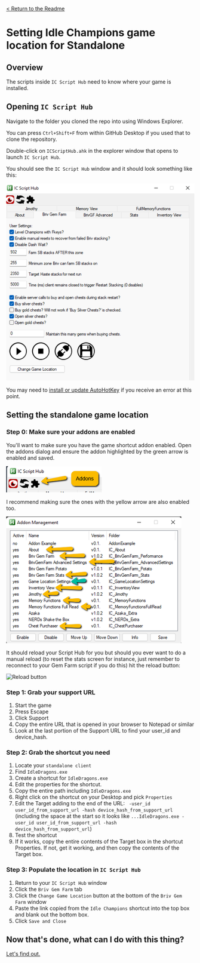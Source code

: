 [< Return to the Readme](../Readme.md)

# Setting Idle Champions game location for Standalone

## Overview

The scripts inside `IC Script Hub` need to know where your game is installed.

## Opening `IC Script Hub`

Navigate to the folder you cloned the repo into using Windows Explorer. 

You can press `Ctrl+Shift+F` from within GitHub Desktop if you used that to clone the repository.

Double-click on `ICScriptHub.ahk` in the explorer window that opens to launch `IC Script Hub`.

You should see the `IC Script Hub` window and it should look something like this:

![IC Script Hub window](../docimages/ic-script-hub-v2.png)

You may need to [install or update AutoHotKey](https://www.autohotkey.com/) if you receive an error at this point.

## Setting the standalone game location
### Step 0: Make sure your addons are enabled

You'll want to make sure you have the game shortcut addon enabled. Open the addons dialog and ensure the addon highlighted by the green arrow is enabled and saved.

![Addons button](../docimages/addons-button.png)

I recommend making sure the ones with the yellow arrow are also enabled too.

![Addons tab](../docimages/addons-dialog.png)

It should reload your Script Hub for you but should you ever want to do a manual reload (to reset the stats screen for instance, just remember to reconnect to your Gem Farm script if you do this) hit the reload button:

![Reload button](../docimages/reload-script-hub.png)

### Step 1: Grab your support URL

1. Start the game
2. Press Escape
3. Click Support
4. Copy the entire URL that is opened in your browser to Notepad or similar
5. Look at the last portion of the Support URL to find your user_id and device_hash.

### Step 2: Grab the shortcut you need

1. Locate your `standalone client`
2. Find `IdleDragons.exe`
3. Create a shortcut for `IdleDragons.exe`
4. Edit the properties for the shortcut.
5. Copy the entire path including `IdleDragons.exe`
6. Right click on the shortcut on your Desktop and pick `Properties`
7. Edit the Target adding to the end of the URL:
   ` -user_id user_id_from_support_url -hash device_hash_from_support_url` (including the space at the start so it looks like `...IdleDragons.exe -user_id user_id_from_support_url -hash device_hash_from_support_url`)
8. Test the shortcut
9. If it works, copy the entire contents of the Target box in the shortcut Properties. If not, get it working, and then copy the contents of the Target box.

### Step 3: Populate the location in `IC Script Hub`

1. Return to your `IC Script Hub` window
2. Click the `Briv Gem Farm` tab
3. Click the `Change Game Location` button at the bottom of the `Briv Gem Farm` window
4. Paste the link copied from the `Idle Champions` shortcut into the top box and blank out the bottom box.
5. Click `Save and Close`

## Now that's done, what can I do with this thing?

[Let's find out.](an-introduction-to-ic-script-hub.md)